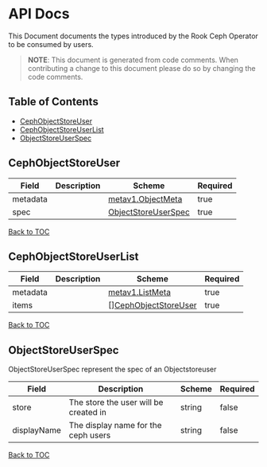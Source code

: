# API Docs

This Document documents the types introduced by the Rook Ceph Operator to be consumed by users.

> **NOTE**: This document is generated from code comments. When contributing a change to this document please do so by changing the code comments.

## Table of Contents
* [CephObjectStoreUser](#cephobjectstoreuser)
* [CephObjectStoreUserList](#cephobjectstoreuserlist)
* [ObjectStoreUserSpec](#objectstoreuserspec)

## CephObjectStoreUser



| Field | Description | Scheme | Required |
| ----- | ----------- | ------ | -------- |
| metadata |  | [metav1.ObjectMeta](https://kubernetes.io/docs/reference/generated/kubernetes-api/v1.11/#objectmeta-v1-meta) | true |
| spec |  | [ObjectStoreUserSpec](#objectstoreuserspec) | true |

[Back to TOC](#table-of-contents)

## CephObjectStoreUserList



| Field | Description | Scheme | Required |
| ----- | ----------- | ------ | -------- |
| metadata |  | [metav1.ListMeta](https://kubernetes.io/docs/reference/generated/kubernetes-api/v1.11/#listmeta-v1-meta) | true |
| items |  | [][CephObjectStoreUser](#cephobjectstoreuser) | true |

[Back to TOC](#table-of-contents)

## ObjectStoreUserSpec

ObjectStoreUserSpec represent the spec of an Objectstoreuser

| Field | Description | Scheme | Required |
| ----- | ----------- | ------ | -------- |
| store | The store the user will be created in | string | false |
| displayName | The display name for the ceph users | string | false |

[Back to TOC](#table-of-contents)
